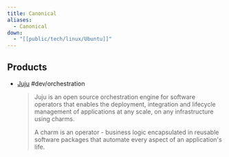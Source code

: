 ```yaml
---
title: Canonical
aliases:
  - Canonical
down:
  - "[[public/tech/linux/Ubuntu]]"
---
```

## Products

- [Juju](https://juju.is) #dev/orchestration
    > Juju is an open source orchestration engine for software operators that enables the deployment, integration and lifecycle management of applications at any scale, on any infrastructure using charms.
    >
    > A charm is an operator - business logic encapsulated in reusable software packages that automate every aspect of an application's life.
